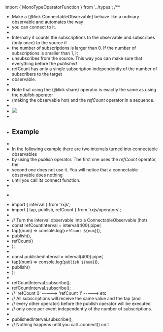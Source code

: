 import { MonoTypeOperatorFunction } from '../types';
/**
 * Make a {@link ConnectableObservable} behave like a ordinary observable and automates the way
 * you can connect to it.
 *
 * Internally it counts the subscriptions to the observable and subscribes (only once) to the source if
 * the number of subscriptions is larger than 0. If the number of subscriptions is smaller than 1, it
 * unsubscribes from the source. This way you can make sure that everything before the *published*
 * refCount has only a single subscription independently of the number of subscribers to the target
 * observable.
 *
 * Note that using the {@link share} operator is exactly the same as using the *publish* operator
 * (making the observable hot) and the *refCount* operator in a sequence.
 *
 * ![](refCount.png)
 *
 * ## Example
 *
 * In the following example there are two intervals turned into connectable observables
 * by using the *publish* operator. The first one uses the *refCount* operator, the
 * second one does not use it. You will notice that a connectable observable does nothing
 * until you call its connect function.
 *
 * ```ts
 * import { interval } from 'rxjs';
 * import { tap, publish, refCount } from 'rxjs/operators';
 *
 * // Turn the interval observable into a ConnectableObservable (hot)
 * const refCountInterval = interval(400).pipe(
 *   tap((num) => console.log(`refCount ${num}`)),
 *   publish(),
 *   refCount()
 * );
 *
 * const publishedInterval = interval(400).pipe(
 *   tap((num) => console.log(`publish ${num}`)),
 *   publish()
 * );
 *
 * refCountInterval.subscribe();
 * refCountInterval.subscribe();
 * // 'refCount 0' -----> 'refCount 1' -----> etc
 * // All subscriptions will receive the same value and the tap (and
 * // every other operator) before the publish operator will be executed
 * // only once per event independently of the number of subscriptions.
 *
 * publishedInterval.subscribe();
 * // Nothing happens until you call .connect() on t